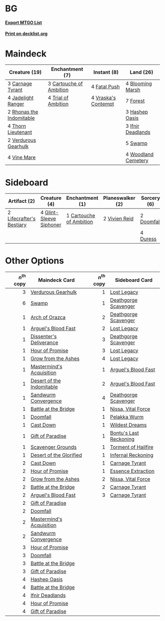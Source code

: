# BG

#### [Export MTGO List](../collection/BG/BG.txt)
#### [Print on decklist.org](http://decklist.org/?deckmain=4%09Blooming%20Marsh%0A3%09Carnage%20Tyrant%0A3%09Cartouche%20of%20Ambition%0A4%09Fatal%20Push%0A7%09Forest%0A3%09Hashep%20Oasis%0A3%09Ifnir%20Deadlands%0A4%09Jadelight%20Ranger%0A2%09Rhonas%20the%20Indomitable%0A5%09Swamp%0A4%09Thorn%20Lieutenant%0A4%09Trial%20of%20Ambition%0A2%09Verdurous%20Gearhulk%0A4%09Vine%20Mare%0A4%09Vraska's%20Contempt%0A4%09Woodland%20Cemetery&deckside=1%09Cartouche%20of%20Ambition%0A2%09Doomfall%0A4%09Duress%0A4%09Glint-Sleeve%20Siphoner%0A2%09Lifecrafter's%20Bestiary%0A2%09Vivien%20Reid)
# Maindeck

|                                           Creature (19)                                           |                                         Enchantment (7)                                          |                                         Instant (8)                                          |                                          Land (26)                                           |
|---------------------------------------------------------------------------------------------------|--------------------------------------------------------------------------------------------------|----------------------------------------------------------------------------------------------|----------------------------------------------------------------------------------------------|
|3 [Carnage Tyrant](http://gatherer.wizards.com/Pages/Card/Details.aspx?multiverseid=435334)        |3 [Cartouche of Ambition](http://gatherer.wizards.com/Pages/Card/Details.aspx?multiverseid=426785)|4 [Fatal Push](http://gatherer.wizards.com/Pages/Card/Details.aspx?multiverseid=423724)       |4 [Blooming Marsh](http://gatherer.wizards.com/Pages/Card/Details.aspx?multiverseid=417816)   |
|4 [Jadelight Ranger](http://gatherer.wizards.com/Pages/Card/Details.aspx?multiverseid=439793)      |4 [Trial of Ambition](http://gatherer.wizards.com/Pages/Card/Details.aspx?multiverseid=426815)    |4 [Vraska's Contempt](http://gatherer.wizards.com/Pages/Card/Details.aspx?multiverseid=435283)|7 [Forest](http://gatherer.wizards.com/Pages/Card/Details.aspx?multiverseid=439605)           |
|2 [Rhonas the Indomitable](http://gatherer.wizards.com/Pages/Card/Details.aspx?multiverseid=429887)|                                                                                                  |                                                                                              |3 [Hashep Oasis](http://gatherer.wizards.com/Pages/Card/Details.aspx?multiverseid=430866)     |
|4 [Thorn Lieutenant](http://gatherer.wizards.com/Pages/Card/Details.aspx?multiverseid=447339)      |                                                                                                  |                                                                                              |3 [Ifnir Deadlands](http://gatherer.wizards.com/Pages/Card/Details.aspx?multiverseid=430868)  |
|2 [Verdurous Gearhulk](http://gatherer.wizards.com/Pages/Card/Details.aspx?multiverseid=420592)    |                                                                                                  |                                                                                              |5 [Swamp](http://gatherer.wizards.com/Pages/Card/Details.aspx?multiverseid=439603)            |
|4 [Vine Mare](http://gatherer.wizards.com/Pages/Card/Details.aspx?multiverseid=447343)             |                                                                                                  |                                                                                              |4 [Woodland Cemetery](http://gatherer.wizards.com/Pages/Card/Details.aspx?multiverseid=241983)|


# Sideboard

|                                           Artifact (2)                                            |                                           Creature (4)                                           |                                         Enchantment (1)                                          |                                    Planeswalker (2)                                    |                                     Sorcery (6)                                     |
|---------------------------------------------------------------------------------------------------|--------------------------------------------------------------------------------------------------|--------------------------------------------------------------------------------------------------|----------------------------------------------------------------------------------------|-------------------------------------------------------------------------------------|
|2 [Lifecrafter's Bestiary](http://gatherer.wizards.com/Pages/Card/Details.aspx?multiverseid=423829)|4 [Glint-Sleeve Siphoner](http://gatherer.wizards.com/Pages/Card/Details.aspx?multiverseid=423729)|1 [Cartouche of Ambition](http://gatherer.wizards.com/Pages/Card/Details.aspx?multiverseid=426785)|2 [Vivien Reid](http://gatherer.wizards.com/Pages/Card/Details.aspx?multiverseid=447344)|2 [Doomfall](http://gatherer.wizards.com/Pages/Card/Details.aspx?multiverseid=430751)|
|                                                                                                   |                                                                                                  |                                                                                                  |                                                                                        |4 [Duress](http://gatherer.wizards.com/Pages/Card/Details.aspx?multiverseid=270465)  |


# Other Options

|*n*<sup>th</sup> copy|                                           Maindeck Card                                            |*n*<sup>th</sup> copy|                                         Sideboard Card                                          |
|--------------------:|----------------------------------------------------------------------------------------------------|--------------------:|-------------------------------------------------------------------------------------------------|
|                    3|[Verdurous Gearhulk](http://gatherer.wizards.com/Pages/Card/Details.aspx?multiverseid=420592)       |                    1|[Lost Legacy](http://gatherer.wizards.com/Pages/Card/Details.aspx?multiverseid=417661)           |
|                    6|[Swamp](http://gatherer.wizards.com/Pages/Card/Details.aspx?multiverseid=439603)                    |                    1|[Deathgorge Scavenger](http://gatherer.wizards.com/Pages/Card/Details.aspx?multiverseid=435339)  |
|                    1|[Arch of Orazca](http://gatherer.wizards.com/Pages/Card/Details.aspx?multiverseid=439849)           |                    2|[Deathgorge Scavenger](http://gatherer.wizards.com/Pages/Card/Details.aspx?multiverseid=435339)  |
|                    1|[Arguel's Blood Fast](http://gatherer.wizards.com/Pages/Card/Details.aspx?multiverseid=439316)      |                    2|[Lost Legacy](http://gatherer.wizards.com/Pages/Card/Details.aspx?multiverseid=417661)           |
|                    1|[Dissenter's Deliverance](http://gatherer.wizards.com/Pages/Card/Details.aspx?multiverseid=426866)  |                    3|[Deathgorge Scavenger](http://gatherer.wizards.com/Pages/Card/Details.aspx?multiverseid=435339)  |
|                    1|[Hour of Promise](http://gatherer.wizards.com/Pages/Card/Details.aspx?multiverseid=430809)          |                    3|[Lost Legacy](http://gatherer.wizards.com/Pages/Card/Details.aspx?multiverseid=417661)           |
|                    1|[Grow from the Ashes](http://gatherer.wizards.com/Pages/Card/Details.aspx?multiverseid=443052)      |                    4|[Lost Legacy](http://gatherer.wizards.com/Pages/Card/Details.aspx?multiverseid=417661)           |
|                    1|[Mastermind's Acquisition](http://gatherer.wizards.com/Pages/Card/Details.aspx?multiverseid=439734) |                    1|[Arguel's Blood Fast](http://gatherer.wizards.com/Pages/Card/Details.aspx?multiverseid=439316)   |
|                    1|[Desert of the Indomitable](http://gatherer.wizards.com/Pages/Card/Details.aspx?multiverseid=430861)|                    2|[Arguel's Blood Fast](http://gatherer.wizards.com/Pages/Card/Details.aspx?multiverseid=439316)   |
|                    1|[Sandwurm Convergence](http://gatherer.wizards.com/Pages/Card/Details.aspx?multiverseid=426885)     |                    4|[Deathgorge Scavenger](http://gatherer.wizards.com/Pages/Card/Details.aspx?multiverseid=435339)  |
|                    1|[Battle at the Bridge](http://gatherer.wizards.com/Pages/Card/Details.aspx?multiverseid=423720)     |                    1|[Nissa, Vital Force](http://gatherer.wizards.com/Pages/Card/Details.aspx?multiverseid=417736)    |
|                    1|[Doomfall](http://gatherer.wizards.com/Pages/Card/Details.aspx?multiverseid=430751)                 |                    1|[Pelakka Wurm](http://gatherer.wizards.com/Pages/Card/Details.aspx?multiverseid=397763)          |
|                    1|[Cast Down](http://gatherer.wizards.com/Pages/Card/Details.aspx?multiverseid=442969)                |                    1|[Wildest Dreams](http://gatherer.wizards.com/Pages/Card/Details.aspx?multiverseid=417747)        |
|                    1|[Gift of Paradise](http://gatherer.wizards.com/Pages/Card/Details.aspx?multiverseid=447320)         |                    1|[Bontu's Last Reckoning](http://gatherer.wizards.com/Pages/Card/Details.aspx?multiverseid=430749)|
|                    1|[Scavenger Grounds](http://gatherer.wizards.com/Pages/Card/Details.aspx?multiverseid=430871)        |                    1|[Torment of Hailfire](http://gatherer.wizards.com/Pages/Card/Details.aspx?multiverseid=430766)   |
|                    1|[Desert of the Glorified](http://gatherer.wizards.com/Pages/Card/Details.aspx?multiverseid=430860)  |                    1|[Infernal Reckoning](http://gatherer.wizards.com/Pages/Card/Details.aspx?multiverseid=447238)    |
|                    2|[Cast Down](http://gatherer.wizards.com/Pages/Card/Details.aspx?multiverseid=442969)                |                    1|[Carnage Tyrant](http://gatherer.wizards.com/Pages/Card/Details.aspx?multiverseid=435334)        |
|                    2|[Hour of Promise](http://gatherer.wizards.com/Pages/Card/Details.aspx?multiverseid=430809)          |                    1|[Essence Extraction](http://gatherer.wizards.com/Pages/Card/Details.aspx?multiverseid=417653)    |
|                    2|[Grow from the Ashes](http://gatherer.wizards.com/Pages/Card/Details.aspx?multiverseid=443052)      |                    2|[Nissa, Vital Force](http://gatherer.wizards.com/Pages/Card/Details.aspx?multiverseid=417736)    |
|                    2|[Battle at the Bridge](http://gatherer.wizards.com/Pages/Card/Details.aspx?multiverseid=423720)     |                    2|[Carnage Tyrant](http://gatherer.wizards.com/Pages/Card/Details.aspx?multiverseid=435334)        |
|                    2|[Arguel's Blood Fast](http://gatherer.wizards.com/Pages/Card/Details.aspx?multiverseid=439316)      |                    3|[Carnage Tyrant](http://gatherer.wizards.com/Pages/Card/Details.aspx?multiverseid=435334)        |
|                    2|[Gift of Paradise](http://gatherer.wizards.com/Pages/Card/Details.aspx?multiverseid=447320)         |                     |                                                                                                 |
|                    2|[Doomfall](http://gatherer.wizards.com/Pages/Card/Details.aspx?multiverseid=430751)                 |                     |                                                                                                 |
|                    2|[Mastermind's Acquisition](http://gatherer.wizards.com/Pages/Card/Details.aspx?multiverseid=439734) |                     |                                                                                                 |
|                    2|[Sandwurm Convergence](http://gatherer.wizards.com/Pages/Card/Details.aspx?multiverseid=426885)     |                     |                                                                                                 |
|                    3|[Hour of Promise](http://gatherer.wizards.com/Pages/Card/Details.aspx?multiverseid=430809)          |                     |                                                                                                 |
|                    3|[Doomfall](http://gatherer.wizards.com/Pages/Card/Details.aspx?multiverseid=430751)                 |                     |                                                                                                 |
|                    3|[Battle at the Bridge](http://gatherer.wizards.com/Pages/Card/Details.aspx?multiverseid=423720)     |                     |                                                                                                 |
|                    3|[Gift of Paradise](http://gatherer.wizards.com/Pages/Card/Details.aspx?multiverseid=447320)         |                     |                                                                                                 |
|                    4|[Hashep Oasis](http://gatherer.wizards.com/Pages/Card/Details.aspx?multiverseid=430866)             |                     |                                                                                                 |
|                    4|[Battle at the Bridge](http://gatherer.wizards.com/Pages/Card/Details.aspx?multiverseid=423720)     |                     |                                                                                                 |
|                    4|[Ifnir Deadlands](http://gatherer.wizards.com/Pages/Card/Details.aspx?multiverseid=430868)          |                     |                                                                                                 |
|                    4|[Hour of Promise](http://gatherer.wizards.com/Pages/Card/Details.aspx?multiverseid=430809)          |                     |                                                                                                 |
|                    4|[Gift of Paradise](http://gatherer.wizards.com/Pages/Card/Details.aspx?multiverseid=447320)         |                     |                                                                                                 |

